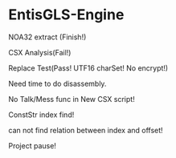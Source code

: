 # EntisGLS-Engine

NOA32 extract (Finish!)

CSX Analysis(Fail!)

Replace Test(Pass! UTF16 charSet! No encrypt!)

Need time to do disassembly.

No Talk/Mess func in New CSX script!

ConstStr index find!

can not find relation between index and offset!

Project pause!
